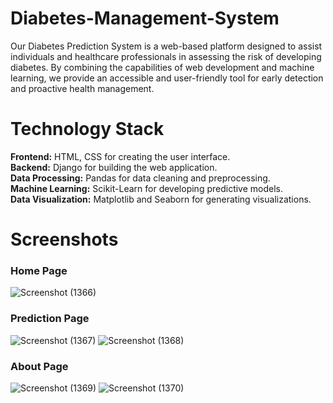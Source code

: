 # Diabetes-Management-System
Our Diabetes Prediction System is a web-based platform designed to assist individuals and healthcare professionals in assessing the risk of developing diabetes. By combining the capabilities of web development and machine learning, we provide an accessible and user-friendly tool for early detection and proactive health management.

# Technology Stack
**Frontend:** HTML, CSS for creating the user interface. \
**Backend:** Django for building the web application. \
**Data Processing:** Pandas for data cleaning and preprocessing. \
**Machine Learning:** Scikit-Learn for developing predictive models. \
**Data Visualization:** Matplotlib and Seaborn for generating visualizations.

# Screenshots

### Home Page
![Screenshot (1366)](https://github.com/AkashKalme/Diabetes-Management-System/assets/94354745/7671f87a-32cd-4b7b-aabb-e5dcb54cd71e)

### Prediction Page
![Screenshot (1367)](https://github.com/AkashKalme/Diabetes-Management-System/assets/94354745/f1610174-36d9-40d1-a965-4e0b69ad17ed)
![Screenshot (1368)](https://github.com/AkashKalme/Diabetes-Management-System/assets/94354745/cf3e9bf6-57c3-419e-bcae-bbf4b124cf2f)

### About Page
![Screenshot (1369)](https://github.com/AkashKalme/Diabetes-Management-System/assets/94354745/54dad31b-4056-4c89-bc4d-c19ff6af9fdc)
![Screenshot (1370)](https://github.com/AkashKalme/Diabetes-Management-System/assets/94354745/16fa8079-5d63-4c6e-b040-5937e7f80e11)
